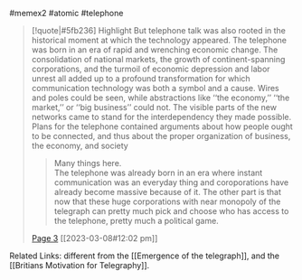 #memex2 #atomic #telephone 

> [!quote|#5fb236] Highlight
> But telephone talk was also rooted in the historical moment at which the technology appeared. The telephone was born in an era of rapid and wrenching economic change. The consolidation of national markets, the growth of continent-spanning corporations, and the turmoil of economic depression and labor unrest all added up to a profound transformation for which communication technology was both a symbol and a cause. Wires and poles could be seen, while abstractions like ‘‘the economy,’’ ‘‘the market,’’ or ‘‘big business’’ could not. The visible parts of the new networks came to stand for the interdependency they made possible. Plans for the telephone contained arguments about how people ought to be connected, and thus about the proper organization of business, the economy, and society
>
>> Many things here.<br />
The telephone was already born in an era where instant communication was an everyday thing and coroporations have already become massive because of it. The other part is that now that these huge corporations with near monopoly of the telegraph can pretty much pick and choose who has access to the telephone, pretty much a political game.
>
> [Page 3](zotero://open-pdf/library/items/Y85GVLPR?page=3) [[2023-03-08#12:02 pm]]


Related Links: 
different from the [[Emergence of the telegraph]], and the [[Britians Motivation for Telegraphy]].
